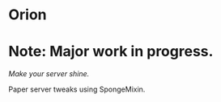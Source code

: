 # Orion

# Note: Major work in progress.

_Make your server shine._

Paper server tweaks using SpongeMixin.
